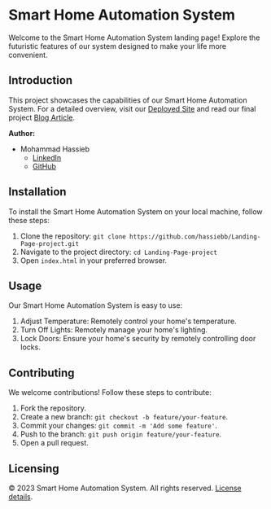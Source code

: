 # Smart Home Automation System

Welcome to the Smart Home Automation System landing page! Explore the futuristic features of our system designed to make your life more convenient.

## Introduction

This project showcases the capabilities of our Smart Home Automation System. For a detailed overview, visit our [Deployed Site](#) and read our final project [Blog Article](#).

**Author:**
- Mohammad Hassieb
  - [LinkedIn](https://www.linkedin.com/in/mo-hassieb/)
  - [GitHub](https://github.com/hassiebb)

## Installation

To install the Smart Home Automation System on your local machine, follow these steps:

1. Clone the repository: `git clone https://github.com/hassiebb/Landing-Page-project.git`
2. Navigate to the project directory: `cd Landing-Page-project`
3. Open `index.html` in your preferred browser.

## Usage

Our Smart Home Automation System is easy to use:

1. Adjust Temperature: Remotely control your home's temperature.
2. Turn Off Lights: Remotely manage your home's lighting.
3. Lock Doors: Ensure your home's security by remotely controlling door locks.

## Contributing

We welcome contributions! Follow these steps to contribute:

1. Fork the repository.
2. Create a new branch: `git checkout -b feature/your-feature`.
3. Commit your changes: `git commit -m 'Add some feature'`.
4. Push to the branch: `git push origin feature/your-feature`.
5. Open a pull request.


## Licensing

© 2023 Smart Home Automation System. All rights reserved. [License details](#).